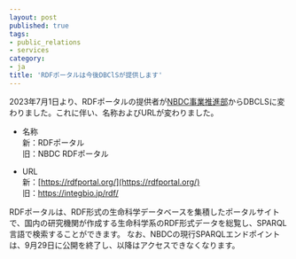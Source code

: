 ```yaml
---
layout: post
published: true
tags:
- public_relations
- services
category:
- ja
title: 'RDFポータルは今後DBClSが提供します'
---
```

2023年7月1日より、RDFポータルの提供者が[NBDC事業推進部](https://biosciencedbc.jp/)からDBCLSに変わりました。これに伴い、名称およびURLが変わりました。

* 名称<br/>
新：RDFポータル<br/>
旧：NBDC RDFポータル

* URL<br/>
新：[https://rdfportal.org/](https://rdfportal.org/)<br/>
旧：https://integbio.jp/rdf/

RDFポータルは、RDF形式の生命科学データベースを集積したポータルサイトで、国内の研究機関が作成する生命科学系のRDF形式データを総覧し、SPARQL 言語で検索することができます。
なお、NBDCの現行SPARQLエンドポイントは、9月29日に公開を終了し、以降はアクセスできなくなります。
